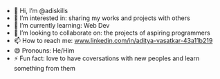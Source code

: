 - 👋 Hi, I’m @adiskills
- 👀 I’m interested in: sharing my works and projects with others
- 🌱 I’m currently learning: Web Dev
- 💞️ I’m looking to collaborate on: the projects of aspiring programmers
- 📫 How to reach me: www.linkedin.com/in/aditya-vasatkar-43a11b219
- 😄 Pronouns: He/Him
- ⚡ Fun fact: love to have coversations with new peoples and learn something from them 

<!---
adiskills/adiskills is a ✨ special ✨ repository because its `README.md` (this file) appears on your GitHub profile.
You can click the Preview link to take a look at your changes.
--->
